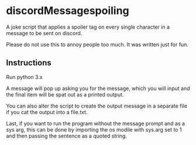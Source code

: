 # discordMessagespoiling
A joke script that applies a spoiler tag on every single character in a message to be sent on discord.

Please do not use this to annoy people too much. It was written just for fun.

<h2>Instructions</h2>
Run python 3.x

A message will pop up asking you for the message, which you will input and the final item will be spat out as a printed output.

You can also alter the script to create the output message in a separate file if you cat the output into a file.txt.

Last, if you want to run the program without the message prompt and as a sys arg, this can be done by importing the os modile with sys.arg set to 1 and then passing the sentence as a quoted string.
